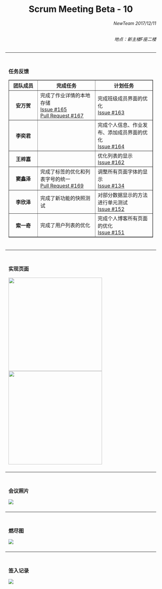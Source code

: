 <div style = "margin:0 10px;">
<h1 align = "center">Scrum Meeting Beta - 10</h1>

<h6 align = "right">NewTeam 2017/12/11</h6>
<h6 align = "right">地点：新主楼F座二楼</h6>
<hr>

<div style = "padding: 10px">
<h3>任务反馈</h3>
<table border = "1" style = "width:100%">
  <colgroup>
    <col style = "width:20%">
    <col style = "width:40%">
    <col style = "width:40%">
  </colgroup>
  <thead>
    <tr><th>团队成员</th><th>完成任务</th><th>计划任务</th></tr>
  </thead>
  <tbody>
    <tr>
      <th>安万贺</th>
      <td>完成了作业详情的本地存储<br><a href = "https://github.com/NewTeam5/EduCnblogs/issues/165">Issue #165</a><br><a href = "https://github.com/NewTeam5/EduCnblogs/pull/167">Pull Request #167</a></td>
      <td>完成班级成员界面的优化<br><a href = "https://github.com/NewTeam5/EduCnblogs/issues/163">Issue #163</a></td>
    </tr>
    <tr>
      <th>李奕君</th>
      <td></td>
      <td>完成个人信息、作业发布、添加成员界面的优化<br><a href = "https://github.com/NewTeam5/EduCnblogs/issues/164">Issue #164</a></td>
    </tr>
    <tr>
      <th>王梓嘉</th>
      <td></td>
      <td>优化列表的显示<br><a href = "https://github.com/NewTeam5/EduCnblogs/issues/162">Issue #162</a></td>
    </tr>
    <tr>
      <th>窦鑫泽</th>
      <td>完成了标签的优化和列表字号的统一<br><a href = "https://github.com/NewTeam5/EduCnblogs/pull/169">Pull Request #169</a></td>
      <td>调整所有页面字体的显示<br><a href = "https://github.com/NewTeam5/EduCnblogs/issues/134">Issue #134</a></td>
    </tr>
    <tr>
      <th>李欣泽</th>
      <td>完成了新功能的快照测试</td>
      <td>对部分数据显示的方法进行单元测试<br><a href = "https://github.com/NewTeam5/EduCnblogs/issues/152">Issue #152</a></td>
    </tr>
    <tr>
      <th>索一奇</th>
      <td>完成了用户列表的优化</td>
      <td>完成个人博客所有页面的优化<br><a href = "https://github.com/NewTeam5/EduCnblogs/issues/151">Issue #151</a></td>
    </tr> 
  </tbody>
</table>
</div>
<hr>

<div style = "padding: 10px">
<h3>实现页面</h3>
<img src = "http://images2017.cnblogs.com/blog/1254203/201712/1254203-20171212112141191-442918042.jpg" style = "width:300px"><br>
<img src = "http://images2017.cnblogs.com/blog/1254203/201712/1254203-20171212112252691-1426403483.png" style = "width:300px">
</div>
<hr>

<div style = "padding: 10px">
<h3>会议照片</h3>
<img src = "http://images2017.cnblogs.com/blog/1254203/201712/1254203-20171212112002551-157805995.jpg">
</div>
<hr>

<!--div style = "padding: 10px">
<h3>困难难点</h3>
</div>
<hr-->

<div style = "padding: 10px">
<h3>燃尽图</h3>
<img src = "http://images2017.cnblogs.com/blog/1254203/201712/1254203-20171212112028238-832042593.png">
</div>
<hr>

<div style = "padding: 10px">
<h3>签入记录</h3>
<img src = "http://images2017.cnblogs.com/blog/1254203/201712/1254203-20171212112052535-1958591900.png">
</div>
</div>